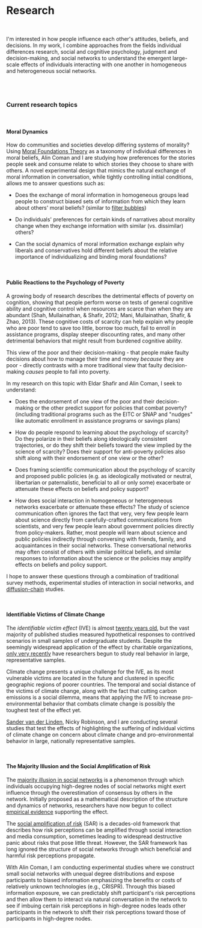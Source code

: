 <h1>Research</h1>

<br/>

I'm interested in how people influence each other's attitudes, beliefs, and decisions. In my work, I combine approaches from the fields individual differences research, social and cognitive psychology, judgment and decision-making, and social networks to understand the emergent large-scale effects of individuals interacting with one another in homogeneous and heterogeneous social networks.

<br/>
<br/>

### Current research topics

<br/>

#### Moral Dynamics

How do communities and societies develop differing systems of morality? Using [Moral Foundations Theory](http://www.yourmorals.org/) as a taxonomy of individual differences in moral beliefs, Alin Coman and I are studying how preferences for the stories people seek and consume relate to which stories they choose to share with others. A novel experimental design that mimics the natural exchange of moral information in conversation, while tightly controlling initial conditions, allows me to answer questions such as:

* Does the exchange of moral information in homogeneous groups lead people to construct biased sets of information from which they learn about others' moral beliefs? (similar to [filter bubbles](https://en.wikipedia.org/wiki/Filter_bubble))

* Do individuals' preferences for certain kinds of narratives about morality change when they exchange information with similar (vs. dissimilar) others?

* Can the social dynamics of moral information exchange explain why liberals and conservatives hold different beliefs about the relative importance of individualizing and binding moral foundations?

<br/>

#### Public Reactions to the Psychology of Poverty

A growing body of research describes the detrimental effects of poverty on cognition, showing that people perform worse on tests of general cognitive ability and cognitive control when resources are scarce than when they are abundant (Shah, Mullainathan, & Shafir, 2012; Mani, Mullainathan, Shafir, & Zhao, 2013). These cognitive costs of scarcity can help explain why people who are poor tend to save too little, borrow too much, fail to enroll in assistance programs, display steeper discounting rates, and many other detrimental behaviors that might result from burdened cognitive ability.

This view of the poor and their decision-making - that people make faulty decisions about how to manage their time and money _because_ they are poor - directly contrasts with a more traditional view that faulty decision-making _causes_ people to fall into poverty.

In my research on this topic with Eldar Shafir and Alin Coman, I seek to understand:

* Does the endorsement of one view of the poor and their decision-making or the other predict support for policies that combat poverty? (including traditional programs such as the EITC or SNAP and "nudges" like automatic enrollment in assistance programs or savings plans)

* How do people respond to learning about the psychology of scarcity? Do they polarize in their beliefs along ideologically consistent trajectories, or do they shift their beliefs toward the view implied by the science of scarcity? Does their support for anti-poverty policies also shift along with their endorsement of one view or the other?

* Does framing scientific communication about the psychology of scarcity and proposed public policies (e.g. as ideologically motivated or neutral, libertarian or paternalistic, beneficial to all or only some) exacerbate or attenuate these effects on beliefs and policy support?

* How does social interaction in homogeneous or heterogeneous networks exacerbate or attenuate these effects? The study of science communication often ignores the fact that very, very few people learn about science directly from carefully-crafted communications from scientists, and very few people learn about government policies directly from policy-makers. Rather, most people will learn about science and public policies indirectly through conversing with friends, family, and acquaintances in their social networks. These conversational networks may often consist of others with similar political beliefs, and similar responses to information about the science or the policies may amplify effects on beliefs and policy support.

I hope to answer these questions through a combination of traditional survey methods, experimental studies of interaction in social networks, and [diffusion-chain](http://www.pnas.org/content/112/18/5631.short) studies.

<br/>

#### Identifiable Victims of Climate Change

The _identifiable victim effect_ (IVE) is almost [twenty years old](http://citeseerx.ist.psu.edu/viewdoc/download?doi=10.1.1.319.2096&rep=rep1&type=pdf), but the vast majority of published studies measured hypothetical responses to contrived scenarios in small samples of undergraduate students. Despite the seemingly widespread application of the effect by charitable organizations, [only very recently](https://www.sas.upenn.edu/~baron/journal/13/131003a/jdm131003a.pdf) have researchers begun to study real behavior in large, representative samples.

Climate change presents a unique challenge for the IVE, as its most vulnerable victims are located in the future and clustered in specific geographic regions of poorer countries. The temporal and social distance of the victims of climate change, along with the fact that cutting carbon emissions is a social dilemma, means that applying the IVE to increase pro-environmental behavior that combats climate change is possibly the toughest test of the effect yet.

[Sander van der Linden](http://edm.princeton.edu/people), Nicky Robinson, and I are conducting several studies that test the effects of highlighting the suffering of individual victims of climate change on concern about climate change and pro-environmental behavior in large, nationally representative samples.

<br/>

#### The Majority Illusion and the Social Amplification of Risk

The [majority illusion in social networks](http://arxiv.org/pdf/1506.03022.pdf) is a phenomenon through which individuals occupying high-degree nodes of social networks might exert influence through the overestimation of consensus by others in the network. Initially proposed as a mathematical description of the structure and dynamics of networks, researchers have now begun to collect [empirical evidence](http://arxiv.org/pdf/1601.07679.pdf) supporting the effect.

The [social amplification of risk](http://elib.uni-stuttgart.de/opus/volltexte/2010/5307/pdf/ren27.pdf) (SAR) is a decades-old framework that describes how risk perceptions can be amplified through social interaction and media consumption, sometimes leading to widespread destructive panic about risks that pose little threat. However, the SAR framework has long ignored the structure of social networks through which beneficial and harmful risk perceptions propagate.

With Alin Coman, I am conducting experimental studies where we construct small social networks with unequal degree distributions and expose participants to biased information emphasizing the benefits or costs of relatively unknown technologies (e.g., CRISPR). Through this biased information exposure, we can predictably shift participant's risk perceptions and then allow them to interact via natural conversation in the network to see if imbuing certain risk perceptions in high-degree nodes leads other participants in the network to shift their risk perceptions toward those of participants in high-degree nodes.
